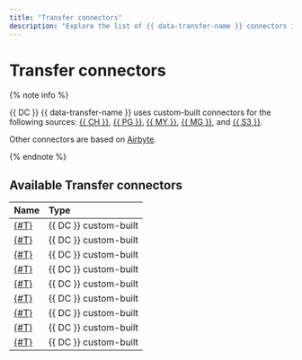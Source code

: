 ```yaml
---
title: "Transfer connectors"
description: "Explore the list of {{ data-transfer-name }} connectors in {{ DC }} and see their usage in different transfer types."
---
```


# Transfer connectors

{% note info %}

{{ DC }} {{ data-transfer-name }} uses custom-built connectors for the following sources:
[{{ CH }}](clickhouse.md),
[{{ PG }}](postgresql.md),
[{{ MY }}](mysql.md),
[{{ MG }}](mongodb.md),
and [{{ S3 }}](object-storage.md).

Other connectors are based on [Airbyte](https://docs.airbyte.com/integrations/).

{% endnote %}

## Available Transfer connectors

| **Name**                    | **Type**              |
|:----------------------------|:----------------------|
| [{#T}](object-storage.md) | {{ DC }} custom-built |
| [{#T}](kafka.md)          | {{ DC }} custom-built |
| [{#T}](clickhouse.md)     | {{ DC }} custom-built |
| [{#T}](elasticsearch.md)  | {{ DC }} custom-built |
| [{#T}](mongodb.md)        | {{ DC }} custom-built |
| [{#T}](mysql.md)          | {{ DC }} custom-built |
| [{#T}](opensearch.md)     | {{ DC }} custom-built |
| [{#T}](postgresql.md)     | {{ DC }} custom-built |
| [{#T}](kinesis.md)        | {{ DC }} custom-built |

